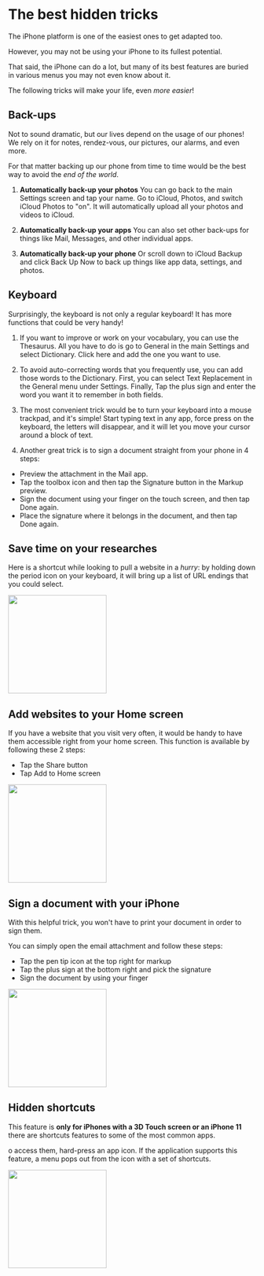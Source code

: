 
# The best hidden tricks

The iPhone platform is one of the easiest ones to get adapted too. 

However, you may not be using your iPhone to its fullest potential. 

That said, the iPhone can do a lot, but many of its best features are buried in various menus you may not even know about it. 

The following tricks will make your life, even *more easier*!

## Back-ups

Not to sound dramatic, but our lives depend on the usage of our phones! We rely on it for notes, rendez-vous, our pictures, our alarms, and even more. 

For that matter backing up our phone from time to time would be the best way to avoid the *end of the world*.

1. **Automatically back-up your photos**
You can go back to the main Settings screen and tap your name. Go to iCloud, Photos, and switch iCloud Photos to "on". It will automatically upload all your photos and videos to iCloud.

2. **Automatically back-up your apps**
You can also set other back-ups for things like Mail, Messages, and other individual apps.

3. **Automatically back-up your phone**
Or scroll down to iCloud Backup and click Back Up Now to back up things like app data, settings, and photos.

## Keyboard

Surprisingly, the keyboard is not only a regular keyboard! It has more functions that could be very handy!

1. If you want to improve or work on your vocabulary, you can use the Thesaurus. All you have to do is go to General in the main Settings and select Dictionary. Click here and add the one you want to use.

2. To avoid auto-correcting words that you frequently use, you can add those words to the Dictionary. First, you can select Text Replacement in the General menu under Settings. Finally, Tap the plus sign and enter the word you want it to remember in both fields.
 
3. The most convenient trick would be to turn your keyboard into a mouse trackpad, and it's simple! Start typing text in any app, force press on the keyboard, the letters will disappear, and it will let you move your cursor around a block of text.

4. Another great trick is to sign a document straight from your phone in 4 steps:

- Preview the attachment in the Mail app. 
- Tap the toolbox icon and then tap the Signature button in the Markup preview. 
- Sign the document using your finger on the touch screen, and then tap Done again. 
- Place the signature where it belongs in the document, and then tap Done again.

## Save time on your researches

Here is a shortcut while looking to pull a website in a *hurry*: by holding down the period icon on your keyboard, it will bring up a list of URL endings that you could select.

<img src="https://www.rd.com/wp-content/uploads/2018/02/02_Hidden-iPhone-Hacks-You-Never-Knew-About_Courtesy-Nicole-FornabaioRDDOTcom.jpg" width="200">

## Add websites to your Home screen

If you have a website that you visit very often, it would be handy to have them accessible right from your home screen. This function is available by following these 2 steps:

-  Tap the Share button
-  Tap Add to Home screen

<img src="https://cdn.mos.cms.futurecdn.net/gtBToKkHm3WEysuAZ394Qd-768-80.jpg.webp" width="200">

## Sign a document with your iPhone

With this helpful trick, you won't have to print your document in order to sign them. 

You can simply open the email attachment and follow these steps:

- Tap the pen tip icon at the top right for markup
- Tap the plus sign at the bottom right and pick the signature
- Sign the document by using your finger

<img src="https://cdn.mos.cms.futurecdn.net/8R8rTBr73Y63H5NM2UGGMc-768-80.jpg.webp" width="200">

## Hidden shortcuts

This feature is **only for iPhones with a 3D Touch screen or an iPhone 11** there are shortcuts features to some of the most common apps. 

o access them, hard-press an app icon. If the application supports this feature, a menu pops out from the icon with a set of shortcuts.

<img src="https://www.lifewire.com/thmb/aagU4nk6uByXS7Ar02fVuhxGMmo=/1125x0/filters:no_upscale():max_bytes(150000):strip_icc():format(webp)/3d-touch-shortcuts-a2979b3341ff418898acabc117f1701f.jpg" width="200">

